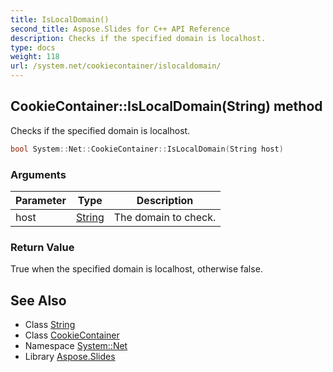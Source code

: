 ```yaml
---
title: IsLocalDomain()
second_title: Aspose.Slides for C++ API Reference
description: Checks if the specified domain is localhost.
type: docs
weight: 118
url: /system.net/cookiecontainer/islocaldomain/
---
```

## CookieContainer::IsLocalDomain(String) method


Checks if the specified domain is localhost.

```cpp
bool System::Net::CookieContainer::IsLocalDomain(String host)
```


### Arguments

| Parameter | Type | Description |
| --- | --- | --- |
| host | [String](../../../system/string/) | The domain to check. |

### Return Value

True when the specified domain is localhost, otherwise false.

## See Also

* Class [String](../../../system/string/)
* Class [CookieContainer](../)
* Namespace [System::Net](../../)
* Library [Aspose.Slides](../../../)